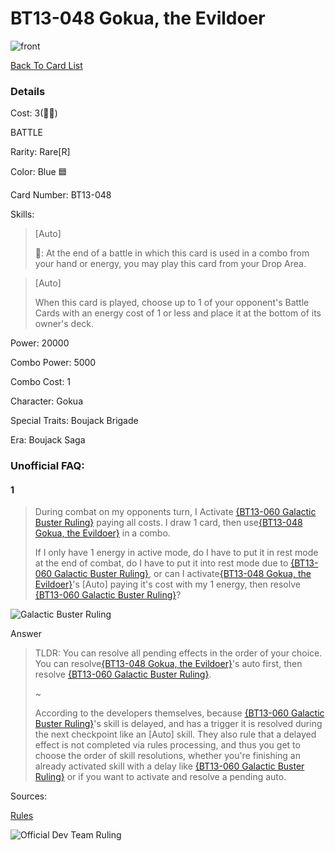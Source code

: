 # BT13-048 Gokua, the Evildoer
![front](http://www.dbs-cardgame.com/images/cardlist/cardimg/BT13-048.png)

[Back To Card List](./index.md)
### Details 
Cost: 3(🔵🔵) 

BATTLE

Rarity: Rare[R]

Color: Blue 🟦 

Card Number: BT13-048

Skills: 
> [Auto]
>
> 🔵: At the end of a battle in which this card is used in a combo from
  your hand or energy, you may play this card from your Drop Area.

> [Auto]
>
> When this card is played, choose up to 1 of your opponent's Battle
  Cards with an energy cost of 1 or less and place it at the bottom of
  its owner's deck.

Power: 20000

Combo Power: 5000

Combo Cost: 1

Character: Gokua

Special Traits: Boujack Brigade

Era: Boujack Saga


### Unofficial FAQ:
#### 1
> During combat on my opponents turn, I Activate [{BT13-060 Galactic Buster Ruling}](./BT13-060.md) paying all costs.
> I draw 1 card, then use[{BT13-048 Gokua, the Evildoer}](#BT13-048-Gokua--the-Evildoer) in a combo. 
> 
> If I only have 1 energy in active mode, do I have to put it in rest mode at the end of combat, do I have to put it into rest mode due to [{BT13-060 Galactic Buster Ruling}](./BT13-060.md), or can I activate[{BT13-048 Gokua, the Evildoer}](#BT13-048-Gokua--the-Evildoer)'s [Auto] paying it's cost with my 1 energy, then resolve [{BT13-060 Galactic Buster Ruling}](./BT13-060.md)?
> 

![Galactic Buster Ruling](http://www.dbs-cardgame.com/images/cardlist/cardimg/BT13-060.png)

Answer
> TLDR: You can resolve all pending effects in the order of your choice. You can resolve[{BT13-048 Gokua, the Evildoer}](#BT13-048-Gokua--the-Evildoer)'s auto first, then resolve [{BT13-060 Galactic Buster Ruling}](./BT13-060.md).
>
> ~
>
> According to the developers themselves, because [{BT13-060 Galactic Buster Ruling}](./BT13-060.md)'s skill is delayed, and has a trigger it is resolved during the next checkpoint like an [Auto] skill. They also rule that a delayed effect is not completed via rules processing, and thus you get to choose the order of skill resolutions, whether you're finishing an already activated skill with a delay like [{BT13-060 Galactic Buster Ruling}](./BT13-060.md) or if you want to activate and resolve a pending auto.
>
>


Sources: 

[Rules][2]

![Official Dev Team Ruling](https://cdn.discordapp.com/attachments/325124744145797123/846433253836456016/Screenshot_20210524-130325.jpg)






[1]: http://www.dbs-cardgame.com/us-en/rule/card_faq.php
[2]: http://www.dbs-cardgame.com/pdf/rulemanual.pdf?ver_1.18_2
